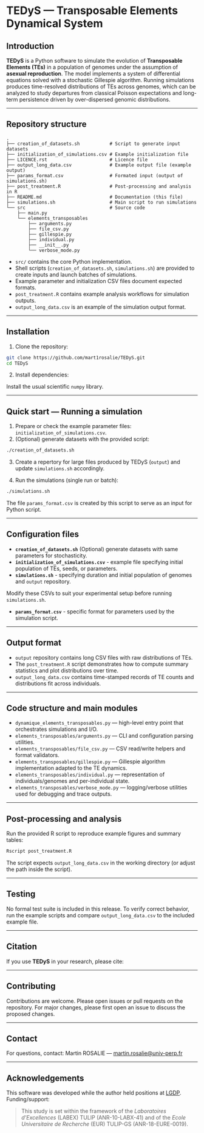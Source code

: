 # TEDyS — Transposable Elements Dynamical System

## Introduction

**TEDyS** is a Python software to simulate the evolution of **Transposable Elements (TEs)** in a population of genomes under the assumption of **asexual reproduction**. The model implements a system of differential equations solved with a stochastic Gillespie algorithm. Running simulations produces time-resolved distributions of TEs across genomes, which can be analyzed to study departures from classical Poisson expectations and long-term persistence driven by over-dispersed genomic distributions.


---

## Repository structure

```
.
├── creation_of_datasets.sh           # Script to generate input datasets
├── initialization_of_simulations.csv # Example initialization file
├── LICENCE.rst                       # Licence file
├── output_long_data.csv              # Example output file (example output)
├── params_format.csv                 # Formated input (output of simulations.sh)
├── post_treatment.R                  # Post-processing and analysis in R
├── README.md                         # Documentation (this file)
├── simulations.sh                    # Main script to run simulations
└── src                               # Source code
    ├── main.py
    └── elements_transposables
        ├── arguments.py
        ├── file_csv.py
        ├── gillespie.py
        ├── individual.py
        ├── __init__.py
        └── verbose_mode.py
```

- `src/` contains the core Python implementation.
- Shell scripts (`creation_of_datasets.sh`, `simulations.sh`) are provided to create inputs and launch batches of simulations.
- Example parameter and initialization CSV files document expected formats.
- `post_treatment.R` contains example analysis workflows for simulation outputs.
- `output_long_data.csv` is an example of the simulation output format.


---

## Installation

1. Clone the repository:

```bash
git clone https://github.com/mart1rosalie/TEDyS.git
cd TEDyS
```

2. Install dependencies:

Install the usual scientific `numpy` library.

---

## Quick start — Running a simulation

1. Prepare or check the example parameter files: `initialization_of_simulations.csv`. 
2. (Optional) generate datasets with the provided script:

```bash
./creation_of_datasets.sh
```
3. Create a repertory for large files produced by TEDyS (`output`) and update `simulations.sh` accordingly.

4. Run the simulations (single run or batch):

```bash
./simulations.sh
```
The file `params_format.csv` is created by this script to serve as an input for Python script. 


---

## Configuration files

- **`creation_of_datasets.sh`** (Optional) generate datasets with same parameters for stochasticity.
- **`initialization_of_simulations.csv`** - example file specifying initial population of TEs, seeds, or parameters.
- **`simulations.sh`** - specifying duration and initial population of genomes and `output` repository.

Modify these CSVs to suit your experimental setup before running `simulations.sh`.

- **`params_format.csv`** - specific format for parameters used by the simulation script.
---

## Output format

- `output` repository contains long CSV files with raw distributions of TEs.
- The `post_treatment.R` script demonstrates how to compute summary statistics and plot distributions over time.
- `output_long_data.csv` contains time-stamped records of TE counts and distributions fit across individuals.


---

## Code structure and main modules

- `dynamique_elements_transposables.py` — high-level entry point that orchestrates simulations and I/O.
- `elements_transposables/arguments.py` — CLI and configuration parsing utilities.
- `elements_transposables/file_csv.py` — CSV read/write helpers and format validators.
- `elements_transposables/gillespie.py` — Gillespie algorithm implementation adapted to the TE dynamics.
- `elements_transposables/individual.py` — representation of individuals/genomes and per-individual state.
- `elements_transposables/verbose_mode.py` — logging/verbose utilities used for debugging and trace outputs.


---

## Post-processing and analysis

Run the provided R script to reproduce example figures and summary tables:

```bash
Rscript post_treatment.R
```

The script expects `output_long_data.csv` in the working directory (or adjust the path inside the script).


---

## Testing

No formal test suite is included in this release. To verify correct behavior, run the example scripts and compare `output_long_data.csv` to the included example file.


---

## Citation

If you use **TEDyS** in your research, please cite:


---

## Contributing

Contributions are welcome. Please open issues or pull requests on the repository. For major changes, please first open an issue to discuss the proposed changes.


---

## Contact

For questions, contact: Martin ROSALIE — martin.rosalie@univ-perp.fr


---

## Acknowledgements

This software was developed while the author held positions at [LGDP](https://lgdp.univ-perp.fr). Funding/support: 

> This study is set within the framework of the *Laboratoires d'Excellences* (LABEX) TULIP (ANR-10-LABX-41) and of the *Ecole Universitaire de Recherche* (EUR) TULIP-GS (ANR-18-EURE-0019).
